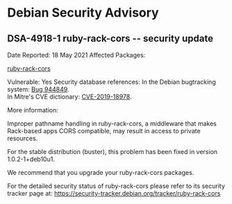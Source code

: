 
Debian Security Advisory
========================


DSA-4918-1 ruby-rack-cors -- security update
--------------------------------------------



Date Reported:
18 May 2021
Affected Packages:

[ruby-rack-cors](https://packages.debian.org/src:ruby-rack-cors)

Vulnerable:
Yes
Security database references:
In the Debian bugtracking system: [Bug 944849](https://bugs.debian.org/cgi-bin/bugreport.cgi?bug=944849).  
In Mitre's CVE dictionary: [CVE-2019-18978](https://security-tracker.debian.org/tracker/CVE-2019-18978).  

More information:

Improper pathname handling in ruby-rack-cors, a middleware that makes
Rack-based apps CORS compatible, may result in access to private
resources.


For the stable distribution (buster), this problem has been fixed in
version 1.0.2-1+deb10u1.


We recommend that you upgrade your ruby-rack-cors packages.


For the detailed security status of ruby-rack-cors please refer to its
security tracker page at:
<https://security-tracker.debian.org/tracker/ruby-rack-cors>





